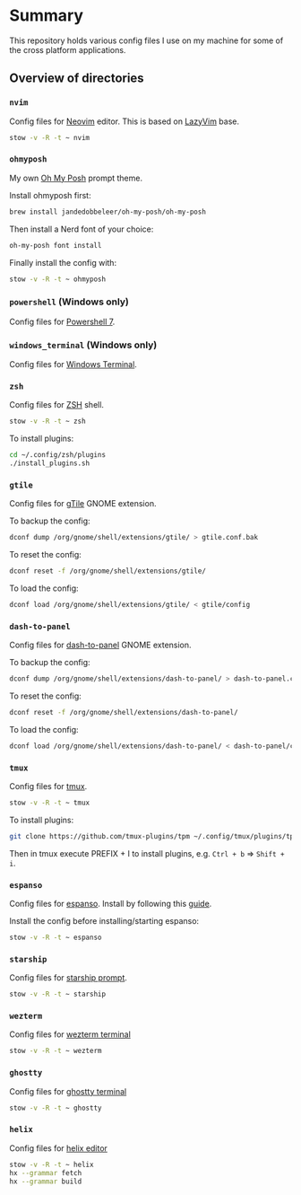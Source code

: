 # Summary

This repository holds various config files I use on my machine for some of the cross platform applications.

## Overview of directories

### `nvim`

Config files for [Neovim](https://neovim.io/) editor.
This is based on [LazyVim](https://www.lazyvim.org/) base.

```bash
stow -v -R -t ~ nvim
```

### `ohmyposh`

My own [Oh My Posh](https://ohmyposh.dev/) prompt theme.

Install ohmyposh first:

```bash
brew install jandedobbeleer/oh-my-posh/oh-my-posh
```

Then install a Nerd font of your choice:

```bash
oh-my-posh font install
```

Finally install the config with:

```bash
stow -v -R -t ~ ohmyposh
```

### `powershell` (Windows only)

Config files for [Powershell 7](https://github.com/PowerShell/PowerShell).

### `windows_terminal` (Windows only)

Config files for [Windows Terminal](https://github.com/microsoft/terminal).

### `zsh`

Config files for [ZSH](https://zsh.sourceforge.io/) shell.

```bash
stow -v -R -t ~ zsh
```

To install plugins:

```bash
cd ~/.config/zsh/plugins
./install_plugins.sh
```

### `gtile`

Config files for [gTile](https://github.com/gTile/gTile) GNOME extension.

To backup the config:

```bash
dconf dump /org/gnome/shell/extensions/gtile/ > gtile.conf.bak
```

To reset the config:

```bash
dconf reset -f /org/gnome/shell/extensions/gtile/
```

To load the config:

```bash
dconf load /org/gnome/shell/extensions/gtile/ < gtile/config
```

### `dash-to-panel`

Config files for [dash-to-panel](https://github.com/home-sweet-gnome/dash-to-panel) GNOME extension.

To backup the config:

```bash
dconf dump /org/gnome/shell/extensions/dash-to-panel/ > dash-to-panel.conf.bak
```

To reset the config:

```bash
dconf reset -f /org/gnome/shell/extensions/dash-to-panel/
```

To load the config:

```bash
dconf load /org/gnome/shell/extensions/dash-to-panel/ < dash-to-panel/config
```

### `tmux`

Config files for [tmux](https://github.com/tmux/tmux).

```bash
stow -v -R -t ~ tmux
```

To install plugins:

```bash
git clone https://github.com/tmux-plugins/tpm ~/.config/tmux/plugins/tpm
```

Then in tmux execute PREFIX + I to install plugins, e.g. `Ctrl + b` => `Shift + i`.

### `espanso`

Config files for [espanso](https://github.com/espanso/espanso).
Install by following this [guide](https://espanso.org/install/).

Install the config before installing/starting espanso:

```bash
stow -v -R -t ~ espanso
```

### `starship`

Config files for [starship prompt](https://starship.rs/).

```bash
stow -v -R -t ~ starship
```

### `wezterm`

Config files for [wezterm terminal](https://wezfurlong.org/wezterm/index.html)

```bash
stow -v -R -t ~ wezterm
```

### `ghostty`

Config files for [ghostty terminal](https://ghostty.org/)

```bash
stow -v -R -t ~ ghostty
```

### `helix`

Config files for [helix editor](https://helix-editor.com/)

```bash
stow -v -R -t ~ helix
hx --grammar fetch
hx --grammar build
```
